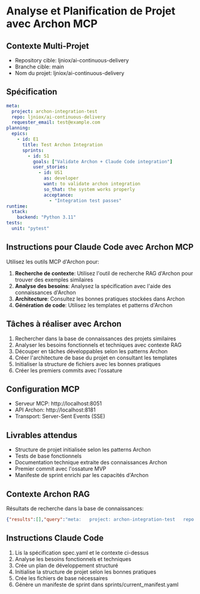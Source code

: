 # Analyse et Planification de Projet avec Archon MCP

## Contexte Multi-Projet
- Repository cible: ljniox/ai-continuous-delivery
- Branche cible: main
- Nom du projet: ljniox/ai-continuous-delivery

## Spécification
```yaml
meta:
  project: archon-integration-test
  repo: ljniox/ai-continuous-delivery
  requester_email: test@example.com
planning:
  epics:
    - id: E1
      title: Test Archon Integration
      sprints:
        - id: S1
          goals: ["Validate Archon + Claude Code integration"]
          user_stories:
            - id: US1
              as: developer
              want: to validate archon integration
              so_that: the system works properly
              acceptance:
                - "Integration test passes"
runtime:
  stack:
    backend: "Python 3.11"
tests:
  unit: "pytest"
```

## Instructions pour Claude Code avec Archon MCP

Utilisez les outils MCP d'Archon pour:

1. **Recherche de contexte**: Utilisez l'outil de recherche RAG d'Archon pour trouver des exemples similaires
2. **Analyse des besoins**: Analysez la spécification avec l'aide des connaissances d'Archon
3. **Architecture**: Consultez les bonnes pratiques stockées dans Archon
4. **Génération de code**: Utilisez les templates et patterns d'Archon

## Tâches à réaliser avec Archon
1. Rechercher dans la base de connaissances des projets similaires
2. Analyser les besoins fonctionnels et techniques avec contexte RAG
3. Découper en tâches développables selon les patterns Archon
4. Créer l'architecture de base du projet en consultant les templates
5. Initialiser la structure de fichiers avec les bonnes pratiques
6. Créer les premiers commits avec l'ossature

## Configuration MCP
- Serveur MCP: http://localhost:8051
- API Archon: http://localhost:8181
- Transport: Server-Sent Events (SSE)

## Livrables attendus
- Structure de projet initialisée selon les patterns Archon
- Tests de base fonctionnels  
- Documentation technique extraite des connaissances Archon
- Premier commit avec l'ossature MVP
- Manifeste de sprint enrichi par les capacités d'Archon

## Contexte Archon RAG
Résultats de recherche dans la base de connaissances:
```json
{"results":[],"query":"meta:   project: archon-integration-test   repo: ljniox/ai-continuous-delivery   requester_email: test@example.com planning: ","source":null,"match_count":5,"total_found":0,"execution_path":"rag_service_pipeline","search_mode":"hybrid","reranking_applied":false,"success":true}
```

## Instructions Claude Code
1. Lis la spécification spec.yaml et le contexte ci-dessus
2. Analyse les besoins fonctionnels et techniques
3. Crée un plan de développement structuré
4. Initialise la structure de projet selon les bonnes pratiques
5. Crée les fichiers de base nécessaires
6. Génère un manifeste de sprint dans sprints/current_manifest.yaml

